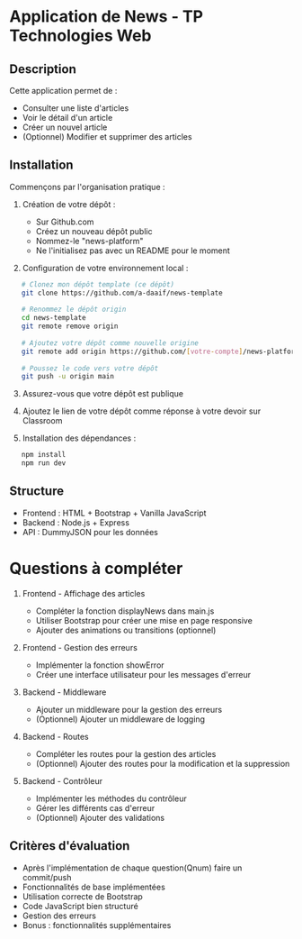 # Application de News - TP Technologies Web

## Description
Cette application permet de :
- Consulter une liste d'articles
- Voir le détail d'un article
- Créer un nouvel article
- (Optionnel) Modifier et supprimer des articles

## Installation
Commençons par l'organisation pratique :
1. Création de votre dépôt :
   - Sur Github.com
   - Créez un nouveau dépôt public
   - Nommez-le "news-platform"
   - Ne l'initialisez pas avec un README pour le moment

2. Configuration de votre environnement local :
```bash
   # Clonez mon dépôt template (ce dépôt)
   git clone https://github.com/a-daaif/news-template
   
   # Renommez le dépôt origin
   cd news-template
   git remote remove origin
   
   # Ajoutez votre dépôt comme nouvelle origine
   git remote add origin https://github.com/[votre-compte]/news-platform
   
   # Poussez le code vers votre dépôt
   git push -u origin main
```
3. Assurez-vous que votre dépôt est publique

4. Ajoutez le lien de votre dépôt comme réponse à votre devoir sur Classroom

5. Installation des dépendances : 
```bash
   npm install
   npm run dev
```

## Structure
- Frontend : HTML + Bootstrap + Vanilla JavaScript
- Backend : Node.js + Express
- API : DummyJSON pour les données

# Questions à compléter

1. Frontend - Affichage des articles
   - Compléter la fonction displayNews dans main.js
   - Utiliser Bootstrap pour créer une mise en page responsive
   - Ajouter des animations ou transitions (optionnel)

2. Frontend - Gestion des erreurs
   - Implémenter la fonction showError
   - Créer une interface utilisateur pour les messages d'erreur

3. Backend - Middleware
   - Ajouter un middleware pour la gestion des erreurs
   - (Optionnel) Ajouter un middleware de logging

4. Backend - Routes
   - Compléter les routes pour la gestion des articles
   - (Optionnel) Ajouter des routes pour la modification et la suppression

5. Backend - Contrôleur
   - Implémenter les méthodes du contrôleur
   - Gérer les différents cas d'erreur
   - (Optionnel) Ajouter des validations

## Critères d'évaluation
- Après l'implémentation de chaque question(Qnum) faire un commit/push 
- Fonctionnalités de base implémentées
- Utilisation correcte de Bootstrap
- Code JavaScript bien structuré
- Gestion des erreurs
- Bonus : fonctionnalités supplémentaires

